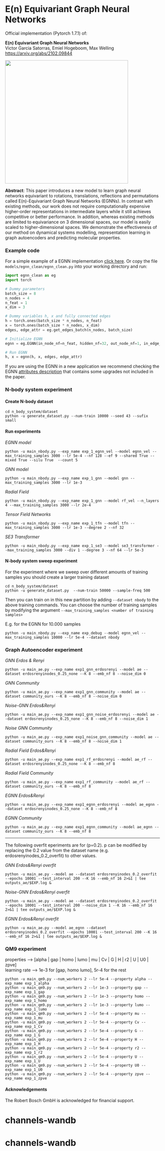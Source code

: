 # E(n) Equivariant Graph Neural Networks

Official implementation (Pytorch 1.7.1) of:  

**E(n) Equivariant Graph Neural Networks**  
Victor Garcia Satorras, Emiel Hogeboom, Max Welling  
https://arxiv.org/abs/2102.09844

<img src="models/egnn.png" width="400">




**Abstract**: This paper introduces a new model to learn graph neural networks equivariant to rotations, translations, reflections and permutations called E(n)-Equivariant Graph Neural Networks (EGNNs). In contrast with existing methods, our work does not require computationally expensive higher-order representations in intermediate layers while it still achieves competitive or better performance. In addition, whereas existing methods are limited to equivariance on 3 dimensional spaces, our model is easily scaled to higher-dimensional spaces. We demonstrate the effectiveness of our method on dynamical systems modelling, representation learning in graph autoencoders and predicting molecular properties.


### Example code
For a simple example of a EGNN implementation [click here](https://github.com/vgsatorras/egnn/blob/3c079e7267dad0aa6443813ac1a12425c3717558/models/egnn_clean/egnn_clean.py#L106). Or copy the file `models/egnn_clean/egnn_clean.py` into your working directory and run:

```python
import egnn_clean as eg
import torch

# Dummy parameters
batch_size = 8
n_nodes = 4
n_feat = 1
x_dim = 3

# Dummy variables h, x and fully connected edges
h = torch.ones(batch_size * n_nodes, n_feat)
x = torch.ones(batch_size * n_nodes, x_dim)
edges, edge_attr = eg.get_edges_batch(n_nodes, batch_size)

# Initialize EGNN
egnn = eg.EGNN(in_node_nf=n_feat, hidden_nf=32, out_node_nf=1, in_edge_nf=1)

# Run EGNN
h, x = egnn(h, x, edges, edge_attr)
```

If you are using the EGNN in a new application we recommend checking the EGNN [attributes description](https://github.com/vgsatorras/egnn/blob/3c079e7267dad0aa6443813ac1a12425c3717558/models/egnn_clean/egnn_clean.py#L119) that contains some upgrades not included in the paper.


### N-body system experiment

#### Create N-body dataset
```
cd n_body_system/dataset
python -u generate_dataset.py --num-train 10000 --seed 43 --sufix small
```

#### Run experiments

*EGNN model*  
```
python -u main_nbody.py --exp_name exp_1_egnn_vel --model egnn_vel --max_training_samples 3000 --lr 5e-4 --nf 128 --ef 9 --shared True --mixed True --silu True  --count 5
```
  

*GNN model*  
```
python -u main_nbody.py --exp_name exp_1_gnn --model gnn --max_training_samples 3000 --lr 1e-3
```
  
  
*Radial Field*  
```
python -u main_nbody.py --exp_name exp_1_gnn --model rf_vel --n_layers 4 --max_training_samples 3000 --lr 2e-4 
```
  
  
*Tensor Field Networks*
```
python -u main_nbody.py --exp_name exp_1_tfn --model tfn --max_training_samples 3000 --lr 1e-3 --degree 2 --nf 32
``` 
  
  
*SE3 Transformer*  
```
python -u main_nbody.py --exp_name exp_1_se3 --model se3_transformer --max_training_samples 3000 --div 1 --degree 3 --nf 64 --lr 5e-3
```    

#### N-body system sweep experiment
For the experiment where we sweep over different amounts of training samples you should create a larger training dataset
```
cd n_body_system/dataset
python -u generate_dataset.py  --num-train 50000 --sample-freq 500 
```
Then you can train on in this new partition by adding `--dataset nbody` to the above training commands. You can choose the number of training samples by modifying the argument `--max_training_samples <number of training samples>` 

E.g. for the EGNN for 10.000 samples
```
python -u main_nbody.py --exp_name exp_debug --model egnn_vel --max_training_samples 10000 --lr 5e-4 --dataset nbody
```

 




### Graph Autoencoder experiment

*GNN Erdos & Renyi*  
```  
python -u main_ae.py --exp_name exp1_gnn_erdosrenyi --model ae --dataset erdosrenyinodes_0.25_none --K 8 --emb_nf 8 --noise_dim 0
```  

*GNN Community*  
```  
python -u main_ae.py --exp_name exp1_gnn_community --model ae --dataset community_ours --K 8 --emb_nf 8 --noise_dim 0
```  

*Noise-GNN Erdos&Renyi*  
```  
python -u main_ae.py --exp_name exp1_gnn_noise_erdosrenyi --model ae --dataset erdosrenyinodes_0.25_none --K 8 --emb_nf 8 --noise_dim 1
```  
  
*Noise GNN Community*  
``` 
python -u main_ae.py --exp_name exp1_noise_gnn_community --model ae --dataset community_ours --K 8 --emb_nf 8 --noise_dim 1
``` 
  
*Radial Field Erdos&Renyi*  
``` 
python -u main_ae.py --exp_name exp1_rf_erdosrenyi --model ae_rf --dataset erdosrenyinodes_0.25_none --K 8 --emb_nf 8
``` 

*Radial Field Community*  
``` 
python -u main_ae.py --exp_name exp1_rf_community --model ae_rf --dataset community_ours --K 8 --emb_nf 8
``` 
  
*EGNN Erdos&Renyi*  
```
python -u main_ae.py --exp_name exp1_egnn_erdosrenyi --model ae_egnn --dataset erdosrenyinodes_0.25_none --K 8 --emb_nf 8
```

*EGNN Community*  
```
python -u main_ae.py --exp_name exp1_egnn_community --model ae_egnn --dataset community_ours --K 8 --emb_nf 8
```

----------------------------------------------------
The following overfit eperiments are for (p=0.2). p can be modified by replacing the 0.2 value from the dataset name (e.g. erdosrenyinodes_0.2_overfit) to other values.  

*GNN Erdos&Renyi overfit*
```
python -u main_ae.py --model ae --dataset erdosrenyinodes_0.2_overfit --epochs 10001 --test_interval 200 --K 16 --emb_nf 16 2>&1 | tee outputs_ae/$EXP.log &
```
*Noise-GNN Erdos&Renyi overfit*  
```
python -u main_ae.py --model ae --dataset erdosrenyinodes_0.2_overfit --epochs 10001 --test_interval 200 --noise_dim 1 --K 16 --emb_nf 16 2>&1 | tee outputs_ae/$EXP.log &
```
*EGNN Erdos&Renyi overfit*
```
python -u main_ae.py --model ae_egnn --dataset erdosrenyinodes_0.2_overfit --epochs 10001 --test_interval 200 --K 16 --emb_nf 16 2>&1 | tee outputs_ae/$EXP.log &
```


### QM9 experiment
properties --> [alpha | gap | homo | lumo | mu | Cv | G | H | r2 | U | U0 | zpve]  
learning rate --> 1e-3 for [gap, homo lumo], 5r-4 for the rest
```
python -u main_qm9.py --num_workers 2 --lr 5e-4 --property alpha --exp_name exp_1_alpha
python -u main_qm9.py --num_workers 2 --lr 1e-3 --property gap --exp_name exp_1_gap
python -u main_qm9.py --num_workers 2 --lr 1e-3 --property homo --exp_name exp_1_homo
python -u main_qm9.py --num_workers 2 --lr 1e-3 --property lumo --exp_name exp_1_lumo
python -u main_qm9.py --num_workers 2 --lr 5e-4 --property mu --exp_name exp_1_mu
python -u main_qm9.py --num_workers 2 --lr 5e-4 --property Cv --exp_name exp_1_Cv
python -u main_qm9.py --num_workers 2 --lr 5e-4 --property G --exp_name exp_1_G
python -u main_qm9.py --num_workers 2 --lr 5e-4 --property H --exp_name exp_1_H
python -u main_qm9.py --num_workers 2 --lr 5e-4 --property r2 --exp_name exp_1_r2
python -u main_qm9.py --num_workers 2 --lr 5e-4 --property U --exp_name exp_1_U
python -u main_qm9.py --num_workers 2 --lr 5e-4 --property U0 --exp_name exp_1_U0
python -u main_qm9.py --num_workers 2 --lr 5e-4 --property zpve --exp_name exp_1_zpve
```

#### Acknowledgements
The Robert Bosch GmbH is acknowledged for financial support.

# channels-wandb
# channels-wandb
